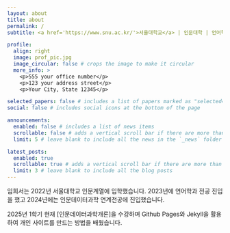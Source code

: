 ```yaml
---
layout: about
title: about
permalink: /
subtitle: <a href='https://www.snu.ac.kr/'>서울대학교</a> | 인문대학 | 언어학 전공 | 인문데이터과학 연계전공

profile:
  align: right
  image: prof_pic.jpg
  image_circular: false # crops the image to make it circular
  more_info: >
    <p>555 your office number</p>
    <p>123 your address street</p>
    <p>Your City, State 12345</p>

selected_papers: false # includes a list of papers marked as "selected={true}"
social: false # includes social icons at the bottom of the page

announcements:
  enabled: false # includes a list of news items
  scrollable: false # adds a vertical scroll bar if there are more than 3 news items
  limit: 5 # leave blank to include all the news in the `_news` folder

latest_posts:
  enabled: true
  scrollable: true # adds a vertical scroll bar if there are more than 3 new posts items
  limit: 3 # leave blank to include all the blog posts
---
```


임희서는 2022년 서울대학교 인문계열에 입학했습니다. 2023년에 언어학과 전공 진입을 했고 2024년에는 인문데이터과학 연계전공에 진입했습니다. 

2025년 1학기 현재 [인문데이터과학개론]을 수강하며 Github Pages와 Jekyll을 활용하여 개인 사이트를 만드는 방법을 배웠습니다. 
